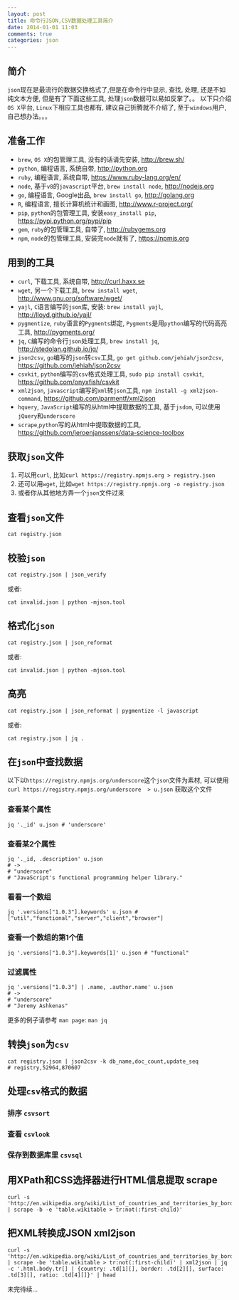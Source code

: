 ```yaml
---
layout: post
title: 命令行JSON,CSV数据处理工具简介
date: 2014-01-01 11:03
comments: true
categories: json
---
```


## 简介
`json`现在是最流行的数据交换格式了,但是在命令行中显示, 查找, 处理, 还是不如纯文本方便, 但是有了下面这些工具, 处理`json`数据可以易如反掌了。。
以下只介绍`OS X`平台, `Linux`下相应工具也都有, 建议自己折腾就不介绍了, 至于`windows`用户, 自己想办法。。。

## 准备工作

* `brew`, `OS X`的包管理工具, 没有的话请先安装, <http://brew.sh/>
* `python`, 编程语言, 系统自带, <http://python.org>
* `ruby`, 编程语言, 系统自带, <https://www.ruby-lang.org/en/>
* `node`, 基于`v8`的`javascript`平台, `brew install node`, <http://nodejs.org>
* `go`, 编程语言, Google出品, `brew install go`, <http://golang.org>
* `R`, 编程语言, 擅长计算机统计和画图, <http://www.r-project.org/>
* `pip`, `python`的包管理工具, 安装`easy_install pip`, <https://pypi.python.org/pypi/pip>
* `gem`, `ruby`的包管理工具, 自带了, <http://rubygems.org>
* `npm`, `node`的包管理工具, 安装完`node`就有了, <https://npmjs.org>

## 用到的工具

* `curl`, 下载工具, 系统自带, <http://curl.haxx.se>
* `wget`, 另一个下载工具, `brew install wget`, <http://www.gnu.org/software/wget/>
* `yajl`, `C`语言编写的`json`库, 安装: `brew install yajl`, <http://lloyd.github.io/yajl/>
* `pygmentize`, `ruby`语言的`Pygments`绑定, `Pygments`是用`python`编写的代码高亮工具, <http://pygments.org/>
* `jq`, `C`编写的命令行`json`处理工具, `brew install jq`, <http://stedolan.github.io/jq/>
* `json2csv`, `go`编写的`json`转`csv`工具, `go get github.com/jehiah/json2csv`, <https://github.com/jehiah/json2csv>
* `csvkit`, `python`编写的`csv`格式处理工具, `sudo pip install csvkit`, <https://github.com/onyxfish/csvkit>
* `xml2json`, `javascript`编写的`xml`转`json`工具, `npm install -g xml2json-command`, <https://github.com/parmentf/xml2json>
* `hquery`, `JavaScript`编写的从html中提取数据的工具, 基于`jsdom`, 可以使用`jQuery`和`underscore`
* `scrape`,`python`写的从html中提取数据的工具, <https://github.com/jeroenjanssens/data-science-toolbox>

## 获取`json`文件

1. 可以用`curl`, 比如`curl https://registry.npmjs.org > registry.json`
2. 还可以用`wget`, 比如`wget https://registry.npmjs.org -o registry.json`
3. 或者你从其他地方弄一个`json`文件过来

## 查看`json`文件

```
cat registry.json
```

## 校验`json`


```
cat registry.json | json_verify
```

或者:

```
cat invalid.json | python -mjson.tool
```

## 格式化`json`

```
cat registry.json | json_reformat
```

或者:

```
cat invalid.json | python -mjson.tool
```

## 高亮

```
cat registry.json | json_reformat | pygmentize -l javascript
```

或者:

```
cat registry.json | jq .
```

## 在`json`中查找数据

以下以`https://registry.npmjs.org/underscore`这个`json`文件为素材, 可以使用
`curl https://registry.npmjs.org/underscore  > u.json` 获取这个文件

### 查看某个属性

```
jq '._id' u.json # 'underscore'
```

### 查看某2个属性

```
jq '._id, .description' u.json
# ->
# "underscore"
# "JavaScript's functional programming helper library."
```

### 看看一个数组

```
jq '.versions["1.0.3"].keywords' u.json # ["util","functional","server","client","browser"]
```

### 查看一个数组的第1个值

```
jq '.versions["1.0.3"].keywords[1]' u.json # "functional"
```

### 过滤属性

```
jq '.versions["1.0.3"] | .name, .author.name' u.json
# ->
# "underscore"
# "Jeremy Ashkenas"
```

更多的例子请参考 `man page`: `man jq`

## 转换`json`为`csv`

```
cat registry.json | json2csv -k db_name,doc_count,update_seq
# registry,52964,870607
```

## 处理`csv`格式的数据

### 排序 `csvsort`
### 查看 `csvlook`
### 保存到数据库里 `csvsql`

## 用XPath和CSS选择器进行HTML信息提取 scrape

```
curl -s 'http://en.wikipedia.org/wiki/List_of_countries_and_territories_by_border/area_ratio' | scrape -b -e 'table.wikitable > tr:not(:first-child)' 
```
## 把XML转换成JSON xml2json

```
curl -s 'http://en.wikipedia.org/wiki/List_of_countries_and_territories_by_border/area_ratio' | scrape -be 'table.wikitable > tr:not(:first-child)' | xml2json | jq -c '.html.body.tr[] | {country: .td[1][], border: .td[2][], surface: .td[3][], ratio: .td[4][]}' | head
```

未完待续...
